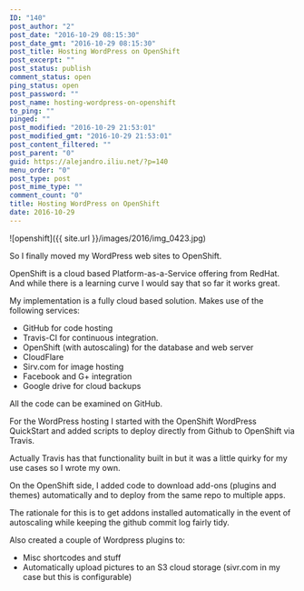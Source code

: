 ```yaml
---
ID: "140"
post_author: "2"
post_date: "2016-10-29 08:15:30"
post_date_gmt: "2016-10-29 08:15:30"
post_title: Hosting WordPress on OpenShift
post_excerpt: ""
post_status: publish
comment_status: open
ping_status: open
post_password: ""
post_name: hosting-wordpress-on-openshift
to_ping: ""
pinged: ""
post_modified: "2016-10-29 21:53:01"
post_modified_gmt: "2016-10-29 21:53:01"
post_content_filtered: ""
post_parent: "0"
guid: https://alejandro.iliu.net/?p=140
menu_order: "0"
post_type: post
post_mime_type: ""
comment_count: "0"
title: Hosting WordPress on OpenShift
date: 2016-10-29
---
```


![openshift]({{ site.url }}/images/2016/img_0423.jpg)

So I finally moved my WordPress web sites to OpenShift.   

OpenShift is a cloud based Platform-as-a-Service offering from RedHat.   And while there is a learning curve I would say that so far it works great.  

My implementation is a fully cloud based solution. Makes use of the following services:

*   GitHub for code hosting
*   Travis-CI for continuous integration.  
*   OpenShift (with autoscaling) for the database and web server
*   CloudFlare
*   Sirv.com for image hosting
*   Facebook and G+ integration
*   Google drive for cloud backups

All the code can be examined on GitHub.  

For the WordPress hosting I started with the OpenShift WordPress QuickStart and added scripts to deploy directly from Github to OpenShift via Travis.  

Actually Travis has that functionality built in but it was a little quirky for my use cases so I wrote my own.  

On the OpenShift side, I added code to download add-ons (plugins and themes) automatically and to deploy from the same repo to multiple apps.  

The rationale for this is to get addons installed automatically in the
event of autoscaling while keeping the github commit log fairly tidy.  

Also created a couple of Wordpress plugins to:

*   Misc shortcodes and stuff
*   Automatically upload pictures to an S3 cloud storage (sivr.com in my case but this is configurable)
